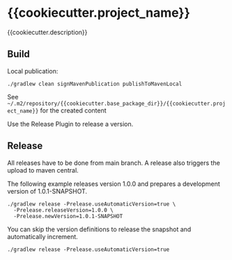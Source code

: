 # {{cookiecutter.project_name}}

{{cookiecutter.description}}

## Build

Local publication:
```shell
./gradlew clean signMavenPublication publishToMavenLocal
```

See `~/.m2/repository/{{cookiecutter.base_package_dir}}/{{cookiecutter.project_name}}` for the created content

Use the Release Plugin to release a version.

## Release

All releases have to be done from main branch. A release also triggers the upload to maven central.

The following example releases version 1.0.0 and prepares a development version of 1.0.1-SNAPSHOT.

```shell
./gradlew release -Prelease.useAutomaticVersion=true \
  -Prelease.releaseVersion=1.0.0 \
  -Prelease.newVersion=1.0.1-SNAPSHOT
```

You can skip the version definitions to release the snapshot and automatically increment.

```shell
./gradlew release -Prelease.useAutomaticVersion=true
```
